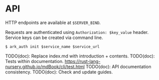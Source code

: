 # API

HTTP endpoints are available at `$SERVER_BIND`.

Requests are authenticated using `Authorization: $key_value` header. Service keys can be created via command line.

```Shell
$ ark_auth init $service_name $service_url
```

TODO(doc): Replace index.md with introduction + contents.
TODO(doc): Tests within documentation.
<https://rust-lang-nursery.github.io/mdBook/cli/test.html>
TODO(doc): API documentation consistency.
TODO(doc): Check and update guides.
